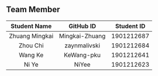 ## Team Member

Student Name | GitHub ID | Student ID
:---------:  |:---------:|:---------:
Zhuang Mingkai| Mingkai-Zhuang  |1901212687
Zhou Chi|zaynmalivski | 1901212684
Wang Ke|KeWang-pku | 1901212641
Ni Ye|NiYee | 1901212623
